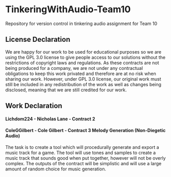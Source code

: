# TinkeringWithAudio-Team10
Repository for version control in tinkering audio assignment for Team 10

## License Declaration
We are happy for our work to be used for educational purposes so we are using the GPL 3.0 license to give people access to our solutions without the restrictions of copyright laws and regulations. As these contracts are not being produced for a company, we are not under any contractual obligations to keep this work privated and therefore are at no risk when sharing our work. However, under GPL 3.0 license, our original work must still be included in any redistribution of the work as well as changes being disclosed, meaning that we are still credited for our work.

## Work Declaration
#### Lichdom224 - Nicholas Lane - Contract 2

#### ColeGGilbert - Cole Gilbert - Contract 3 Melody Generation (Non-Diegetic Audio)
The task is to create a tool which will procedurally generate and export a music track for a game. The tool will use tones and samples to create a music track that sounds good when put together, however will not be overly complex. The outputs of the contract will be simplistic and will use a large amount of random choice for music generation.
